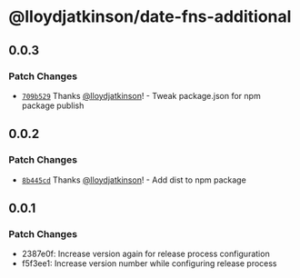 # @lloydjatkinson/date-fns-additional

## 0.0.3

### Patch Changes

- [`709b529`](https://github.com/lloydjatkinson/date-fns-additional/commit/709b5290c7145c84eb4bae5035404ae2c8d964fd) Thanks [@lloydjatkinson](https://github.com/lloydjatkinson)! - Tweak package.json for npm package publish

## 0.0.2

### Patch Changes

- [`8b445cd`](https://github.com/lloydjatkinson/date-fns-additional/commit/8b445cdfe2d54a4db79e5bd9358761075c924fa3) Thanks [@lloydjatkinson](https://github.com/lloydjatkinson)! - Add dist to npm package

## 0.0.1

### Patch Changes

- 2387e0f: Increase version again for release process configuration
- f5f3ee1: Increase version number while configuring release process

